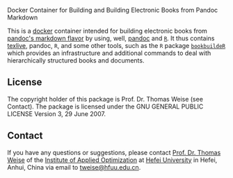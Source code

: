 Docker Container for Building and Building Electronic Books from Pandoc Markdown

This is a [docker](https://www.docker.com) container intended for building electronic books from [pandoc's markdown flavor](http://pandoc.org/MANUAL.html#pandocs-markdown) by using, well, [pandoc](http://pandoc.org/) and [`R`](http://www.r-project.org/). It thus contains [texlive](http://tug.org/texlive/), pandoc, `R`, and some other tools, such as the `R` package [`bookbuildeR`](http://github.com/thomasWeise/bookbuildeR) which provides an infrastructure and additional commands to deal with hierarchically structured books and documents.

## License

The copyright holder of this package is Prof. Dr. Thomas Weise (see Contact).
The package is licensed under the  GNU GENERAL PUBLIC LICENSE Version 3, 29 June 2007.
    
## Contact

If you have any questions or suggestions, please contact
[Prof. Dr. Thomas Weise](http://iao.hfuu.edu.cn/team/director) of the
[Institute of Applied Optimization](http://iao.hfuu.edu.cn/) at
[Hefei University](http://www.hfuu.edu.cn) in
Hefei, Anhui, China via
email to [tweise@hfuu.edu.cn](mailto:tweise@hfuu.edu.cn).
